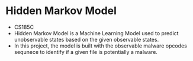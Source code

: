 # Hidden Markov Model
* CS185C
* Hidden Markov Model is a Machine Learning Model used to predict unobservable states based on the given observable states.
* In this project, the model is built with the observable malware opcodes sequnece to identify if a given file is potentially a malware.

